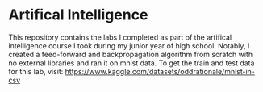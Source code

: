 # Artifical Intelligence
This repository contains the labs I completed as part of the artifical intelligence course I took during my junior year of high school. Notably, I created a feed-forward and backpropagation algorithm from scratch with no external libraries and ran it on mnist data. To get the train and test data for this lab, visit: https://www.kaggle.com/datasets/oddrationale/mnist-in-csv